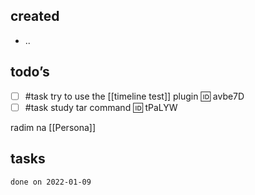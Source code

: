 ## created
-  ..
## todo’s
- [ ] #task try to use the [[timeline test]] plugin 🆔 avbe7D
- [ ] #task study tar command 🆔 tPaLYW

radim na [[Persona]]

## tasks

```tasks
done on 2022-01-09
```

